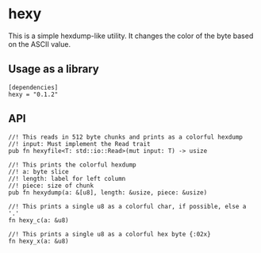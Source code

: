# hexy

This is a simple hexdump-like utility. It changes the color of the byte based on the ASCII value.

## Usage as a library

```
[dependencies]
hexy = "0.1.2"
```

## API

```
//! This reads in 512 byte chunks and prints as a colorful hexdump
//! input: Must implement the Read trait
pub fn hexyfile<T: std::io::Read>(mut input: T) -> usize

//! This prints the colorful hexdump
//! a: byte slice
//! length: label for left column
//! piece: size of chunk
pub fn hexydump(a: &[u8], length: &usize, piece: &usize)

//! This prints a single u8 as a colorful char, if possible, else a '.'
fn hexy_c(a: &u8)

//! This prints a single u8 as a colorful hex byte {:02x}
fn hexy_x(a: &u8)
```
